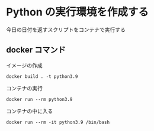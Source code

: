 # Python の実行環境を作成する

今日の日付を返すスクリプトをコンテナで実行する

## docker コマンド

イメージの作成

```
docker build . -t python3.9
```

コンテナの実行

```
docker run --rm python3.9
```

コンテナの中に入る

```
docker run --rm -it python3.9 /bin/bash
```
